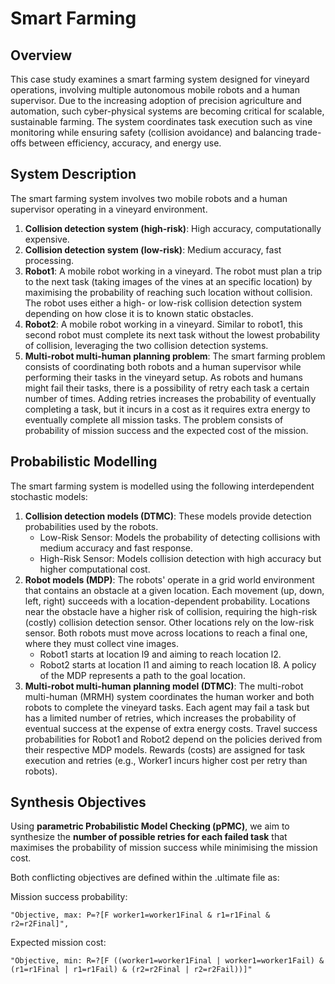 # Smart Farming

## Overview
This case study examines a smart farming system designed for vineyard operations, involving multiple autonomous mobile robots and a human supervisor. 
Due to the increasing adoption of precision agriculture and automation, such cyber-physical systems are becoming critical for scalable, sustainable farming. 
The system coordinates task execution such as vine monitoring while ensuring safety (collision avoidance) and balancing trade-offs between efficiency, accuracy, and energy use.


## System Description

The smart farming system involves two mobile robots and a human supervisor operating in a vineyard environment.

1. **Collision detection system (high-risk)**: High accuracy, computationally expensive.
2. **Collision detection system (low-risk)**: Medium accuracy, fast processing.
3. **Robot1**: A mobile robot working in a vineyard. The robot must plan a trip to the next task (taking images of the vines at an specific location) by maximising the probability of reaching such location without collision. The robot uses either a high- or low-risk collision detection system depending on how close it is to known static obstacles.
5. **Robot2**: A mobile robot working in a vineyard. Similar to robot1, this second robot must complete its next task without the lowest probability of collision, leveraging the two collision detection systems.
7. **Multi-robot multi-human planning problem**: The smart farming problem consists of coordinating both robots and a human supervisor while performing their tasks in the vineyard setup. As robots and humans might fail their tasks, there is a possibility of retry each task a certain number of times. Adding retries increases the probability of eventually completing a task, but it incurs in a cost as it requires extra energy to eventually complete all mission tasks. The problem consists of probability of mission success and the expected cost of the mission.

## Probabilistic Modelling

The smart farming system is modelled using the following interdependent stochastic models:


1. **Collision detection models (DTMC)**: These models provide detection probabilities used by the robots.
   - Low-Risk Sensor: Models the probability of detecting collisions with medium accuracy and fast response.
   - High-Risk Sensor: Models collision detection with high accuracy but higher computational cost.
2. **Robot models (MDP)**: The robots' operate in a grid world environment that contains an obstacle at a given location. Each movement (up, down, left, right) succeeds with a location-dependent probability.
Locations near the obstacle have a higher risk of collision, requiring the high-risk (costly) collision detection sensor. Other locations rely on the low-risk sensor.
Both robots must move across locations to reach a final one, where they must collect vine images.
   - Robot1 starts at location l9 and aiming to reach location l2.
   - Robot2 starts at location l1 and aiming to reach location l8.
A policy of the MDP represents a path to the goal location.
3. **Multi-robot multi-human planning model (DTMC)**: The multi-robot multi-human (MRMH) system coordinates the human worker and both robots to complete the vineyard tasks.
Each agent may fail a task but has a limited number of retries, which increases the probability of eventual success at the expense of extra energy costs. 
Travel success probabilities for Robot1 and Robot2 depend on the policies derived from their respective MDP models.
Rewards (costs) are assigned for task execution and retries (e.g., Worker1 incurs higher cost per retry than robots).


## Synthesis Objectives

Using **parametric Probabilistic Model Checking (pPMC)**, we aim to synthesize the **number of possible retries for each failed task** that maximises the probability of mission success while minimising the mission cost.

Both conflicting objectives are defined within the .ultimate file as:

Mission success probability:
```
"Objective, max: P=?[F worker1=worker1Final & r1=r1Final & r2=r2Final]",
```
Expected mission cost:
```
"Objective, min: R=?[F ((worker1=worker1Final | worker1=worker1Fail) & (r1=r1Final | r1=r1Fail) & (r2=r2Final | r2=r2Fail))]"
```         

<!-- <p align="center">
  <img src="ADD FIGURE LINK https://github.com/XXX" width="30%">
</p> -->

